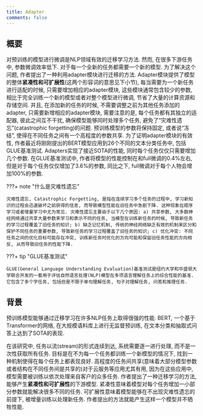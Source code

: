```yaml
---
title: Adapter
comments: false
---
```


## 概要

对预训练的模型进行微调是NLP领域有效的迁移学习方法. 然而, 在很多下游任务中, 参数微调效率低下. 对于每一个全新的任务都需要一个新的模型. 为了解决这个问题, 作者提出了一种利用adapter模块进行迁移的方法. Adapter模块提供了模型的整体**紧凑性和可扩展性**(这两个形容词的意思见下小节), 每当需要为一个新任务进行适配的时候, 只需要增加相应的adapter模块, 这些模块通常包含较少的参数, 相比于完全训练一个新的模型或者对整个模型进行微调, 节省了大量的计算资源和存储空间. 并且, 在添加新的任务的时候, 不需要调整之前为其他任务添加的adapter, 只需要新增相应的adapter模块, 需要注意的是, 每个任务都有其独立的适配器, 彼此之间互不干扰, 确保模型能够同时处理多个任务, 避免了“灾难性遗忘”(catastrophic forgetting)的问题. 预训练模型的参数将保持固定, 或者说“冻结”, 使得在不同任务之间有一个高程度的参数共享. 为了证明adapter模块的有效性, 作者最近将刚刚提出的BERT模型应用到26个不同的文本分类任务中, 包括GLUE基准测试. Adapters实现了接近SOTA的性能, 同时每个任务仅仅只需要增加几个参数. 在GLUE基准测试中, 作者将模型的性能控制在和full微调的0.4%左右, 但是对于每个任务仅仅增加了3.6%的参数, 同比之下, full微调对于每个人物会增加100%的参数.

???+ note "什么是灾难性遗忘"

    灾难性遗忘, Catastrophic Forgetting, 是指在连续学习多个任务的过程中, 学习新知识的过程会迅速破坏之前获得的信息, 而导致模型性能在旧任务中急剧下降. 这种现象在顺序学习或者增量学习中尤为常见. 灾难性遗忘主要由于以下几个原因: a) 共享参数, 大多数神经网络通过共享大量参数来学习和表示不同的任务, 当模型在训练新任务的时候, 导致新任务的学习过程覆盖了旧任务的知识; b) 缺乏记忆机制, 传统的神经网络缺乏有效的机制来区分和保护不同任务的重要参数, 导致新任务的学习过程覆盖了旧任务的知识; c) 优化冲突: 不同任务之间的优化目标可能存在冲突, 训练新任务时优化的方向可能和保留旧任务性能的方向相反, 从而导致旧任务的性能下降.

???+ tip "GLUE基准测试"

    GLUE(General Language Understanding Evaluation)基准测试是纽约大学和华盛顿大学联合开发的一套用于评估自然语言处理(NLP)模型在多项语言理解任务上的综合性能的基准. 它包含了多个字任务, 包括但是不限于单句理解任务, 句子对理解任务, 问答和推理任务.

## 背景

预训练模型能够通过迁移学习在许多NLP任务上取得很强的性能. BERT, 一个基于Transformer的网络, 在大规模语料库上进行无监督预训练, 在文本分类和抽取式问答上达到了SOTA的表现.

在该研究中, 任务以流(stream)的形式连续到达, 系统需要逐一进行处理, 而不是一次性获取所有任务. 目标是在不为每一个任务都训练一个新模型的情况下, 找到一种机制使得在每个任务上都表现良好. 高程度的任务间共享(意味着大部分模型参数或者结构在不同任务间是共享的)对于云服务等应用尤其有用, 因为在这些应用中, 模型需要被训练以依次处理来自客户的众多任务. 作者提出了一种迁移学习的方法, 能够产生**紧凑性和可扩展性**的下游模型. 紧凑性意味着模型对每个任务增加一小部分参数就能解决很多不同的任务. 可扩展性意味着模型能够在不出现灾难性遗忘的前提下, 被增量训练以处理新任务. 作者提出的方法就能产生这样一个模型并不牺牲性能.

